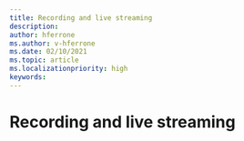 ```yaml
---
title: Recording and live streaming
description: 
author: hferrone
ms.author: v-hferrone
ms.date: 02/10/2021
ms.topic: article
ms.localizationpriority: high
keywords: 
---
```


# Recording and live streaming

